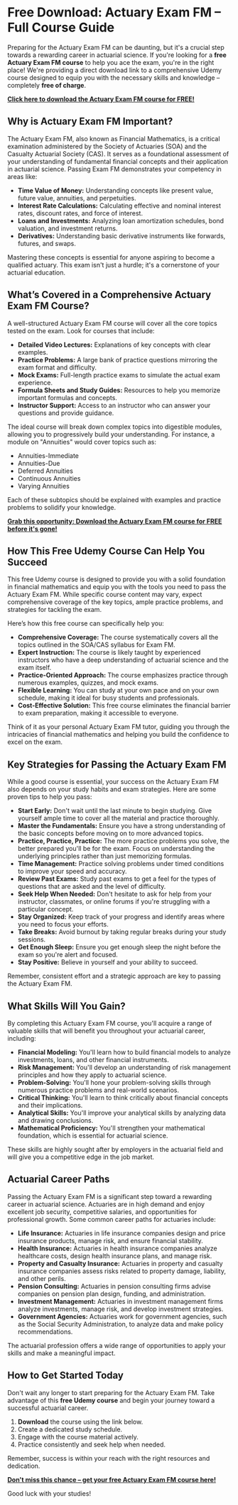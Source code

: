 # Free Download: Actuary Exam FM – Full Course Guide

Preparing for the Actuary Exam FM can be daunting, but it's a crucial step towards a rewarding career in actuarial science. If you're looking for a **free Actuary Exam FM course** to help you ace the exam, you're in the right place! We're providing a direct download link to a comprehensive Udemy course designed to equip you with the necessary skills and knowledge – completely **free of charge**.

[**Click here to download the Actuary Exam FM course for FREE!**](https://udemywork.com/actuary-exam-fm)

## Why is Actuary Exam FM Important?

The Actuary Exam FM, also known as Financial Mathematics, is a critical examination administered by the Society of Actuaries (SOA) and the Casualty Actuarial Society (CAS). It serves as a foundational assessment of your understanding of fundamental financial concepts and their application in actuarial science. Passing Exam FM demonstrates your competency in areas like:

*   **Time Value of Money:** Understanding concepts like present value, future value, annuities, and perpetuities.
*   **Interest Rate Calculations:** Calculating effective and nominal interest rates, discount rates, and force of interest.
*   **Loans and Investments:** Analyzing loan amortization schedules, bond valuation, and investment returns.
*   **Derivatives:** Understanding basic derivative instruments like forwards, futures, and swaps.

Mastering these concepts is essential for anyone aspiring to become a qualified actuary. This exam isn't just a hurdle; it's a cornerstone of your actuarial education.

## What’s Covered in a Comprehensive Actuary Exam FM Course?

A well-structured Actuary Exam FM course will cover all the core topics tested on the exam. Look for courses that include:

*   **Detailed Video Lectures:** Explanations of key concepts with clear examples.
*   **Practice Problems:** A large bank of practice questions mirroring the exam format and difficulty.
*   **Mock Exams:** Full-length practice exams to simulate the actual exam experience.
*   **Formula Sheets and Study Guides:** Resources to help you memorize important formulas and concepts.
*   **Instructor Support:** Access to an instructor who can answer your questions and provide guidance.

The ideal course will break down complex topics into digestible modules, allowing you to progressively build your understanding. For instance, a module on "Annuities" would cover topics such as:

*   Annuities-Immediate
*   Annuities-Due
*   Deferred Annuities
*   Continuous Annuities
*   Varying Annuities

Each of these subtopics should be explained with examples and practice problems to solidify your knowledge.

[**Grab this opportunity: Download the Actuary Exam FM course for FREE before it's gone!**](https://udemywork.com/actuary-exam-fm)

## How This Free Udemy Course Can Help You Succeed

This free Udemy course is designed to provide you with a solid foundation in financial mathematics and equip you with the tools you need to pass the Actuary Exam FM. While specific course content may vary, expect comprehensive coverage of the key topics, ample practice problems, and strategies for tackling the exam.

Here’s how this free course can specifically help you:

*   **Comprehensive Coverage:** The course systematically covers all the topics outlined in the SOA/CAS syllabus for Exam FM.
*   **Expert Instruction:** The course is likely taught by experienced instructors who have a deep understanding of actuarial science and the exam itself.
*   **Practice-Oriented Approach:** The course emphasizes practice through numerous examples, quizzes, and mock exams.
*   **Flexible Learning:** You can study at your own pace and on your own schedule, making it ideal for busy students and professionals.
*   **Cost-Effective Solution:** This free course eliminates the financial barrier to exam preparation, making it accessible to everyone.

Think of it as your personal Actuary Exam FM tutor, guiding you through the intricacies of financial mathematics and helping you build the confidence to excel on the exam.

## Key Strategies for Passing the Actuary Exam FM

While a good course is essential, your success on the Actuary Exam FM also depends on your study habits and exam strategies. Here are some proven tips to help you pass:

*   **Start Early:** Don't wait until the last minute to begin studying. Give yourself ample time to cover all the material and practice thoroughly.
*   **Master the Fundamentals:** Ensure you have a strong understanding of the basic concepts before moving on to more advanced topics.
*   **Practice, Practice, Practice:** The more practice problems you solve, the better prepared you'll be for the exam. Focus on understanding the underlying principles rather than just memorizing formulas.
*   **Time Management:** Practice solving problems under timed conditions to improve your speed and accuracy.
*   **Review Past Exams:** Study past exams to get a feel for the types of questions that are asked and the level of difficulty.
*   **Seek Help When Needed:** Don't hesitate to ask for help from your instructor, classmates, or online forums if you're struggling with a particular concept.
*   **Stay Organized:** Keep track of your progress and identify areas where you need to focus your efforts.
*   **Take Breaks:** Avoid burnout by taking regular breaks during your study sessions.
*   **Get Enough Sleep:** Ensure you get enough sleep the night before the exam so you're alert and focused.
*   **Stay Positive:** Believe in yourself and your ability to succeed.

Remember, consistent effort and a strategic approach are key to passing the Actuary Exam FM.

## What Skills Will You Gain?

By completing this Actuary Exam FM course, you'll acquire a range of valuable skills that will benefit you throughout your actuarial career, including:

*   **Financial Modeling:** You'll learn how to build financial models to analyze investments, loans, and other financial instruments.
*   **Risk Management:** You'll develop an understanding of risk management principles and how they apply to actuarial science.
*   **Problem-Solving:** You'll hone your problem-solving skills through numerous practice problems and real-world scenarios.
*   **Critical Thinking:** You'll learn to think critically about financial concepts and their implications.
*   **Analytical Skills:** You'll improve your analytical skills by analyzing data and drawing conclusions.
*   **Mathematical Proficiency:** You'll strengthen your mathematical foundation, which is essential for actuarial science.

These skills are highly sought after by employers in the actuarial field and will give you a competitive edge in the job market.

## Actuarial Career Paths

Passing the Actuary Exam FM is a significant step toward a rewarding career in actuarial science. Actuaries are in high demand and enjoy excellent job security, competitive salaries, and opportunities for professional growth. Some common career paths for actuaries include:

*   **Life Insurance:** Actuaries in life insurance companies design and price insurance products, manage risk, and ensure financial stability.
*   **Health Insurance:** Actuaries in health insurance companies analyze healthcare costs, design health insurance plans, and manage risk.
*   **Property and Casualty Insurance:** Actuaries in property and casualty insurance companies assess risks related to property damage, liability, and other perils.
*   **Pension Consulting:** Actuaries in pension consulting firms advise companies on pension plan design, funding, and administration.
*   **Investment Management:** Actuaries in investment management firms analyze investments, manage risk, and develop investment strategies.
*   **Government Agencies:** Actuaries work for government agencies, such as the Social Security Administration, to analyze data and make policy recommendations.

The actuarial profession offers a wide range of opportunities to apply your skills and make a meaningful impact.

## How to Get Started Today

Don't wait any longer to start preparing for the Actuary Exam FM. Take advantage of this **free Udemy course** and begin your journey toward a successful actuarial career.

1.  **Download** the course using the link below.
2.  Create a dedicated study schedule.
3.  Engage with the course material actively.
4.  Practice consistently and seek help when needed.

Remember, success is within your reach with the right resources and dedication.

[**Don't miss this chance – get your free Actuary Exam FM course here!**](https://udemywork.com/actuary-exam-fm)

Good luck with your studies!
